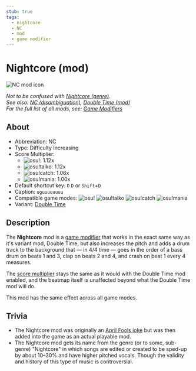 ```yaml
---
stub: true
tags:
  - nightcore
  - NC
  - mod
  - game modifier
---
```


# Nightcore (mod)

![NC mod icon](/wiki/shared/mods/NC.png "Nightcore (NC) mod icon")

*Not to be confused with [Nightcore (genre)](https://en.wikipedia.org/wiki/Nightcore).*\
*See also: [NC (disambiguation)](/wiki/Disambiguation/NC), [Double Time (mod)](/wiki/Gameplay/Game_modifier/Double_Time)*\
*For the full list of all mods, see: [Game Modifiers](/wiki/Gameplay/Game_modifier)*

## About

- Abbreviation: NC
- Type: Difficulty Increasing
- Score Multiplier:
  - ![][osu!]: 1.12x
  - ![][osu!taiko]: 1.12x
  - ![][osu!catch]: 1.06x
  - ![][osu!mania]: 1.00x
- Default shortcut key: `D` `D` or `Shift`+`D`
- Caption: `uguuuuuuuu`
- Compatible game modes: ![][osu!] ![][osu!taiko] ![][osu!catch] ![][osu!mania]
- Variant: [Double Time](/wiki/Gameplay/Game_modifier/Double_Time)

## Description

The **Nightcore** mod is a [game modifier](/wiki/Gameplay/Game_modifier) that works in the exact same way as it's variant mod, Double Time, but also increases the pitch and adds a drum track to the background that — in 4/4 time — goes in the order of a bass drum on beats 1 and 3, clap on beats 2 and 4, and crash on beat 1 every 4 measures.

The [score multiplier](/wiki/Gameplay/Game_modifier/Score_multiplier) stays the same as it would with the Double Time mod enabled, and the beatmap itself is unaffected beyond what the Double Time mod will do.

This mod has the same effect across all game modes.

## Trivia

- The Nightcore mod was originally an [April Fools joke](https://osu.ppy.sh/community/forums/topics/49733) but was then added into the game as an actual playable mod.
- The Nightcore mod gets its name from the genre (or to some, sub-genre) "Nightcore" in which songs are edited or created to be sped-up by about 10–30% and have higher pitched vocals. Though the validity and history of this type of music is controversial.

[osu!]: /wiki/shared/mode/osu.png "osu!"
[osu!taiko]: /wiki/shared/mode/taiko.png "osu!taiko"
[osu!catch]: /wiki/shared/mode/catch.png "osu!catch"
[osu!mania]: /wiki/shared/mode/mania.png "osu!mania"
